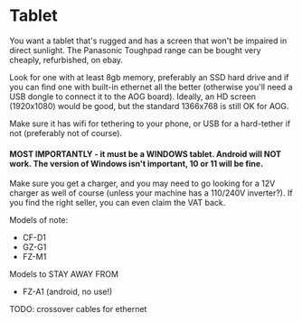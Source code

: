 # Tablet

You want a tablet that's rugged and has a screen that won't be impaired in direct sunlight. The Panasonic Toughpad range can be bought very cheaply, refurbished, on ebay.

Look for one with at least 8gb memory, preferably an SSD hard drive and if you can find one with built-in ethernet all the better (otherwise you'll need a USB dongle to connect it to the AOG board). Ideally, an HD screen (1920x1080) would be good, but the standard 1366x768 is still OK for AOG.

Make sure it has wifi for tethering to your phone, or USB for a hard-tether if not (preferably not of course).

#### MOST IMPORTANTLY - it must be a WINDOWS tablet. Android will NOT work. The version of Windows isn't important, 10 or 11 will be fine.

Make sure you get a charger, and you may need to go looking for a 12V charger as well of course (unless your machine has a 110/240V inverter?). If you find the right seller, you can even claim the VAT back.

Models of note:

* CF-D1
* GZ-G1
* FZ-M1

Models to STAY AWAY FROM

* FZ-A1 (android, no use!)

TODO: crossover cables for ethernet
